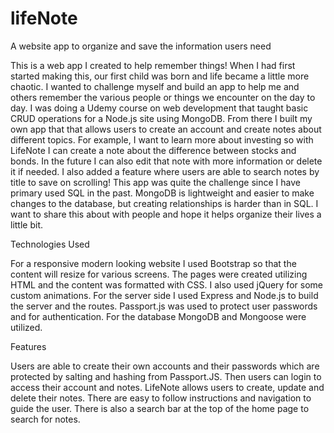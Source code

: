 # lifeNote
A website app to organize and save the information users need

This is a web app I created to help remember things! When I had first started making this, our first child was born and life became a little more chaotic. I wanted to challenge myself and build an app to help me and others remember the various people or things we encounter on the day to day. I was doing a Udemy course on web development that taught basic CRUD operations for a Node.js site using MongoDB. From there I built my own app that that allows users to create an account and create notes about different topics. For example, I want to learn more about investing so with LifeNote I can create a note about the difference between stocks and bonds. In the future I can also edit that note with more information or delete it if needed. I also added a feature where users are able to search notes by title to save on scrolling! This app was quite the challenge since I have primary used SQL in the past. MongoDB is lightweight and easier to make changes to the database, but creating  relationships is harder than in SQL. I want to share this about with people and hope it helps organize their lives a little bit. 

Technologies Used

For a responsive modern looking website I used Bootstrap so that the content will resize for various screens. The pages were created utilizing HTML and the content was formatted with CSS. I also used jQuery for some custom animations. For the server side I used Express and Node.js to build the server and the routes. Passport.js was used to protect user passwords and for authentication. For the database MongoDB and Mongoose were utilized.

Features

Users are able to create their own accounts and their passwords which are protected by salting and hashing from Passport.JS. Then users can login to access their account and notes. LifeNote allows users to create, update and delete their notes. There are easy to follow instructions and navigation to guide the user. There is also a search bar at the top of the home page to search for notes. 


